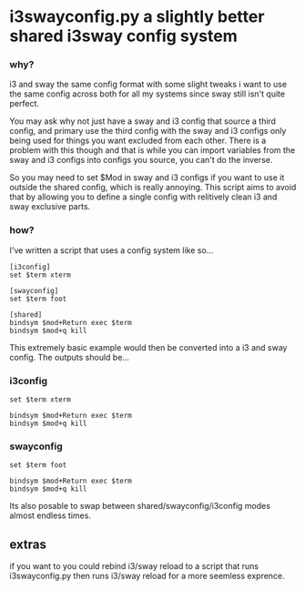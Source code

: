 i3swayconfig.py a slightly better shared i3sway config system
========================
### why?
i3 and sway the same config format with some slight tweaks i want to use the same config across both for all my systems since sway still isn't quite perfect.

You may ask why not just have a sway and i3 config that source a third config, and primary use the third config with the sway and i3 configs only being used for things you want excluded from each other. There is a problem with this though and that is while you can import variables from the sway and i3 configs into configs you source, you can't do the inverse. 

So you may need to set $Mod in sway and i3 configs if you want to use it outside the shared config, which is really annoying. 
This script aims to avoid that by allowing you to define a single config with relitively clean i3 and sway exclusive parts.

### how?
I've written a script that uses a config system like so...
```
[i3config]
set $term xterm

[swayconfig]
set $term foot

[shared]
bindsym $mod+Return exec $term
bindsym $mod+q kill
```
This extremely basic example would then be converted into a i3 and sway config.
The outputs should be...
### i3config
```
set $term xterm

bindsym $mod+Return exec $term
bindsym $mod+q kill
```
### swayconfig
```
set $term foot

bindsym $mod+Return exec $term
bindsym $mod+q kill
```

Its also posable to swap between shared/swayconfig/i3config modes almost endless times.

## extras
if you want to you could rebind i3/sway reload to a script that runs i3swayconfig.py then runs i3/sway reload for a more seemless exprence.

